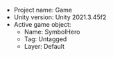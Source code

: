 <!-- UNITY CODE ASSIST INSTRUCTIONS START -->
- Project name: Game
- Unity version: Unity 2021.3.45f2
- Active game object:
  - Name: SymbolHero
  - Tag: Untagged
  - Layer: Default
<!-- UNITY CODE ASSIST INSTRUCTIONS END -->